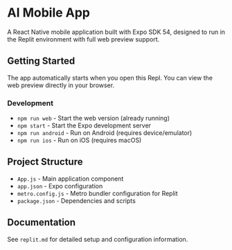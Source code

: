 # AI Mobile App

A React Native mobile application built with Expo SDK 54, designed to run in the Replit environment with full web preview support.

## Getting Started

The app automatically starts when you open this Repl. You can view the web preview directly in your browser.

### Development

- `npm run web` - Start the web version (already running)
- `npm start` - Start the Expo development server
- `npm run android` - Run on Android (requires device/emulator)
- `npm run ios` - Run on iOS (requires macOS)

## Project Structure

- `App.js` - Main application component
- `app.json` - Expo configuration
- `metro.config.js` - Metro bundler configuration for Replit
- `package.json` - Dependencies and scripts

## Documentation

See `replit.md` for detailed setup and configuration information.
